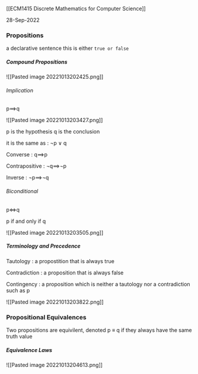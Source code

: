 [[ECM1415 Discrete Mathematics for Computer Science]]

28-Sep-2022

### Propositions

a declarative sentence this is either `true or false`

##### Compound Propositions
![[Pasted image 20221013202425.png]]

###### Implication

p$\implies$q 

![[Pasted image 20221013203427.png]]

p is the hypothesis
q is the conclusion

it is the same as : $\neg$p $\lor$ q

Converse : q$\implies$p

Contrapositive : ¬q$\implies$¬p

Inverse : ¬p$\implies$¬q

###### Biconditional

p$\iff$q

p if and only if q

![[Pasted image 20221013203505.png]]

##### Terminology and Precedence

Tautology : a propostition that is always true

Contradiction : a proposition that is always false

Contingency : a proposition which is neither a tautology nor a contradiction such as p

![[Pasted image 20221013203822.png]]

### Propositional Equivalences

Two propositions are equivilent, denoted p $\equiv$ q if they always have the same truth value

##### Equivalence Laws

![[Pasted image 20221013204613.png]]
